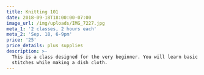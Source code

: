 ```yaml
---
title: Knitting 101
date: 2018-09-18T18:00:00-07:00
image_url: /img/uploads/IMG_7227.jpg
meta_1: '2 classes, 2 hours each'
meta_2: 'Sep. 18, 6-9pm'
price: '25'
price_details: plus supplies
description: >-
  This is a class designed for the very beginner. You will learn basic knitting
  stitches while making a dish cloth.
---
```







